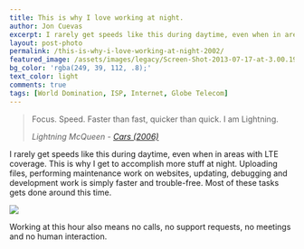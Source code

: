 ```yaml
---
title: This is why I love working at night.
author: Jon Cuevas
excerpt: I rarely get speeds like this during daytime, even when in areas with LTE coverage. This is why I get to accomplish more stuff at night. Uploading files, performing maintenance work on websites, updating, debugging and development work is simply faster and trouble-free. Most of these tasks gets done around this time.
layout: post-photo
permalink: /this-is-why-i-love-working-at-night-2002/
featured_image: /assets/images/legacy/Screen-Shot-2013-07-17-at-3.00.19-AM.png
bg_color: 'rgba(249, 39, 112, .8);'
text_color: light
comments: true
tags: [World Domination, ISP, Internet, Globe Telecom]
---
```

<blockquote>
<p class="lead">Focus. Speed. Faster than fast, quicker than quick. I am Lightning.</p>	
<cite>Lightning McQueen - <a href="http://www.imdb.com/title/tt0317219/" target="_blank">Cars (2006)</a></cite>
</blockquote>

I rarely get speeds like this during daytime, even when in areas with LTE coverage. This is why I get to accomplish more stuff at night. Uploading files, performing maintenance work on websites, updating, debugging and development work is simply faster and trouble-free. Most of these tasks gets done around this time.

[![](http://www.speedtest.net/result/2840750269.png)][1]

Working at this hour also means no calls, no support requests, no meetings and no human interaction.

 [1]: http://www.speedtest.net/result/2840750269.png